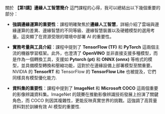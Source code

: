  關於 **【第1講】邊緣人工智慧簡介** 這門課程的心得，我可以總結出以下幾個重要的部分：


*   **強調邊緣運算的重要性**：課程明確聚焦於**邊緣人工智慧**，詳細介紹了雲端與邊緣運算的差異、邊緣智慧的不同等級、邊緣智慧裝置以及硬體模型的選用考量。這突顯了在資源受限的環境中部署 AI 的重要性。

*   **實務考量與工具介紹**：課程中提到了 **TensorFlow (TF)** 和 **PyTorch** 這兩個主流的機器學習框架。此外，也澄清了 **OpenVINO** 並非直接支援多種模型，而是作為一個轉換工具，支援如 **Pytorch (pt)** 和 **ONNX (onnx)** 等格式的模型，並具備模型轉換和壓縮功能，這對於在邊緣設備上部署模型至關重要。NVIDIA 的 **TensorRT** 和 TensorFlow 的 **TensorFlow Lite** 也被提及，它們同樣具有模型優化能力.

*   **資料集的重要性**：課程中提到了 **ImageNet** 和 **Microsoft COCO** 這兩個重要的影像辨識資料集。ImageNet 的競賽在推動影像辨識技術發展上扮演了關鍵角色，而 COCO 則因其複雜性，更能反映真實世界的挑戰。這強調了高質量資料對於訓練有效 AI 模型的重要性.


